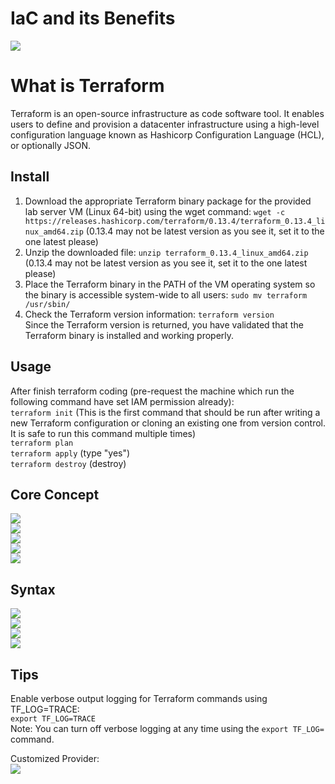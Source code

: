 # IaC and its Benefits
![](./IaC%20and%20its%20Benefits.png)  
  
# What is Terraform
Terraform is an open-source infrastructure as code software tool. It enables users to define and provision a datacenter infrastructure using a high-level configuration language known as Hashicorp Configuration Language (HCL), or optionally JSON.  
  
## Install
1. Download the appropriate Terraform binary package for the provided lab server VM (Linux 64-bit) using the wget command:
`wget -c https://releases.hashicorp.com/terraform/0.13.4/terraform_0.13.4_linux_amd64.zip` (0.13.4 may not be latest version as you see it, set it to the one latest please)  
2. Unzip the downloaded file:
`unzip terraform_0.13.4_linux_amd64.zip` (0.13.4 may not be latest version as you see it, set it to the one latest please)  
3. Place the Terraform binary in the PATH of the VM operating system so the binary is accessible system-wide to all users:
`sudo mv terraform /usr/sbin/`  
4. Check the Terraform version information:
`terraform version`  
Since the Terraform version is returned, you have validated that the Terraform binary is installed and working properly.  
  
## Usage
After finish terraform coding (pre-request the machine which run the following command have set IAM permission already):  
`terraform init` (This is the first command that should be run after writing a new Terraform configuration or cloning an existing one from version control. It is safe to run this command multiple times)  
`terraform plan`  
`terraform apply` (type "yes")  
`terraform destroy` (destroy)  
  
## Core Concept
![](./Terraform%20Workflow.png)  
![](./Terraform%20Workflow%20Init.png)  
![](./Terraform%20Workflow%20Plan.png)  
![](./Terraform%20Workflow%20Apply.png)  
![](./Terraform%20Workflow%20Destroy.png)  
  
## Syntax
![](./Terraform%20Syntax%20Provider.png)  
![](./Terraform%20Syntax%20Built-in%20Function.png)  
![](./Terraform%20Syntax%20Resource.png)  
![](./Terraform%20Syntax%20Data%20Source.png)
  
## Tips
Enable verbose output logging for Terraform commands using TF_LOG=TRACE:  
`export TF_LOG=TRACE`  
Note: You can turn off verbose logging at any time using the `export TF_LOG=` command.  
  
Customized Provider:  
![](./Terraform%20Customized%20Provider.png)  
